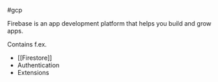 #gcp 

Firebase is an app development platform that helps you build and grow apps.

Contains f.ex.
- [[Firestore]]
- Authentication
- Extensions